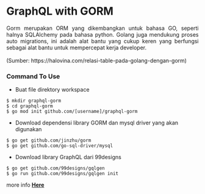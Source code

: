 # GraphQL with GORM

<p align="justify">Gorm merupakan ORM yang dikembangkan untuk bahasa GO, seperti halnya SQLAlchemy pada bahasa python. Golang juga mendukung proses auto migrations, ini adalah alat bantu yang cukup keren yang berfungsi sebagai alat bantu untuk mempercepat kerja developer.
<br><br>
(Sumber: https://halovina.com/relasi-table-pada-golang-dengan-gorm)
</p>

### Command To Use

- Buat file direktory workspace

```
$ mkdir graphql-gorm
$ cd graphql-gorm
$ go mod init github.com/[username]/graphql-gorm
```

- Download dependensi library GORM dan mysql driver yang akan digunakan

```
$ go get github.com/jinzhu/gorm
$ go get github.com/go-sql-driver/mysql
```

- Download library GraphQL dari 99designs

```
$ go get github.com/99designs/gqlgen
$ go run github.com/99designs/gqlgen init
```

more info <a href="https://github.com/99designs/gqlgen"><b>Here</b></a>
